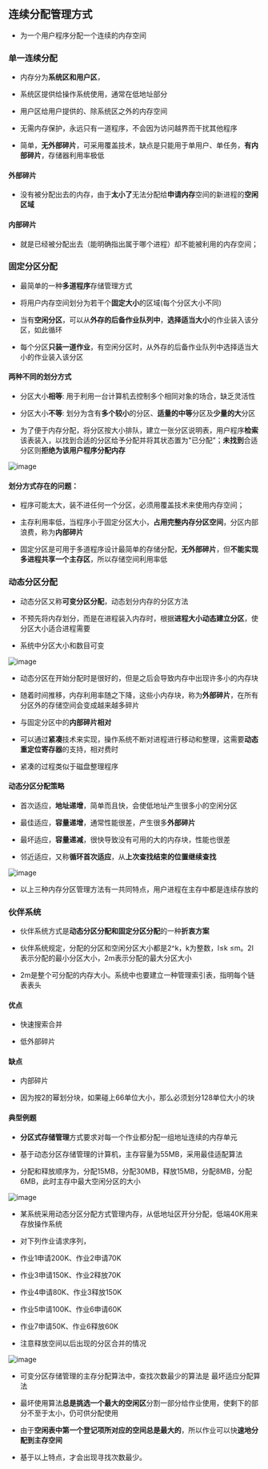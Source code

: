 ## 连续分配管理方式

- 为一个用户程序分配一个连续的内存空间

### 单一连续分配

- 内存分为**系统区和用户区**，

- 系统区提供给操作系统使用，通常在低地址部分

- 用户区给用户提供的、除系统区之外的内存空间

- 无需内存保护，永远只有一道程序，不会因为访问越界而干扰其他程序

- 简单，**无外部碎片**，可采用覆盖技术，缺点是只能用于单用户、单任务，**有内部碎片**，存储器利用率极低

#### 外部碎片

- 没有被分配出去的内存，由于**太小了**无法分配给**申请内存**空间的新进程的**空闲区域**

#### 内部碎片

- 就是已经被分配出去（能明确指出属于哪个进程）却不能被利用的内存空间；

### 固定分区分配

- 最简单的一种**多道程序**存储管理方式

- 将用户内存空间划分为若干个**固定大小**的区域(每个分区大小不同)

- 当有**空闲分区**，可以从**外存的后备作业队列中**，**选择适当大小**的作业装入该分区，如此循环

- 每个分区**只装一道作业**，有空闲分区时，从外存的后备作业队列中选择适当大小的作业装入该分区

#### 两种不同的划分方式

- 分区大小**相等**: 用于利用一台计算机去控制多个相同对象的场合，缺乏灵活性

- 分区大小**不等**: 划分为含有**多个较小**的分区、**适量的中等**分区及**少量的大**分区

- 为了便于内存分配，将分区按大小排队，建立一张分区说明表，用户程序**检索**该表装入，以找到合适的分区给予分配并将其状态置为"已分配"；**未找到**合适分区则**拒绝为该用户程序分配内存**

![image](https://github.com/YC-L/Postgraduate-examination/blob/Operating-System/imgs/Fixed-partition.png)

#### 划分方式存在的问题：

- 程序可能太大，装不进任何一个分区，必须用覆盖技术来使用内存空间；

- 主存利用率低，当程序小于固定分区大小，**占用完整内存分区空间**，分区内部浪费，称为**内部碎片**

- 固定分区是可用于多道程序设计最简单的存储分配，**无外部碎片**，但**不能实现多进程共享一个主存区**，所以存储空间利用率低

### 动态分区分配

- 动态分区又称**可变分区分配**，动态划分内存的分区方法

- 不预先将内存划分，而是在进程装入内存时，根据**进程大小动态建立分区**，使分区大小适合进程需要

- 系统中分区大小和数目可变

![image](https://github.com/YC-L/Postgraduate-examination/blob/Operating-System/imgs/Dynamic-partition.png)

- 动态分区在开始分配时是很好的，但是之后会导致内存中出现许多小的内存块

- 随着时间推移，内存利用率随之下降，这些小内存块，称为**外部碎片**，在所有分区外的存储空间会变成越来越多碎片

- 与固定分区中的**内部碎片相对**

- 可以通过**紧凑**技术来实现，操作系统不断对进程进行移动和整理，这需要**动态重定位寄存器**的支持，相对费时

- 紧凑的过程类似于磁盘整理程序 

#### 动态分区分配策略

- 首次适应，**地址递增**，简单而且快，会使低地址产生很多小的空闲分区

- 最佳适应，**容量递增**，通常性能很差，产生很多**外部碎片**

- 最坏适应，**容量递减**，很快导致没有可用的大的内存块，性能也很差

- 邻近适应，又称**循环首次适应**，从**上次查找结束的位置继续查找**

![image](https://github.com/YC-L/Postgraduate-examination/blob/Operating-System/imgs/Comparison-of-three-memory-partition-management-methods.png)

- 以上三种内存分区管理方法有一共同特点，用户进程在主存中都是连续存放的

### 伙伴系统

- 伙伴系统方式是**动态分区分配和固定分区分配**的一种**折衷方案**

- 伙伴系统规定，分配的分区和空闲分区大小都是2^k，k为整数，l≤k ≤m。2l表示分配的最小分区大小，2m表示分配的最大分区大小

- 2m是整个可分配的内存大小。系统中也要建立一种管理索引表，指明每个链表表头

#### 优点

- 快速搜索合并

- 低外部碎片

#### 缺点

- 内部碎片

- 因为按2的幂划分块，如果碰上66单位大小，那么必须划分128单位大小的块

#### 典型例题

- **分区式存储管理**方式要求对每一个作业都分配一组地址连续的内存单元

- 基于动态分区存储管理的计算机，主存容量为55MB，采用最佳适配算法

- 分配和释放顺序为，分配15MB，分配30MB，释放15MB，分配8MB，分配6MB，此时主存中最大空闲分区的大小

![image](https://github.com/YC-L/Postgraduate-examination/blob/Operating-System/imgs/Best-fit.png)

- 某系统采用动态分区分配方式管理内存，从低地址区开分分配，低端40K用来存放操作系统

- 对下列作业请求序列，

- 作业1申请200K、作业2申请70K

- 作业3申请150K、作业2释放70K

- 作业4申请80K、作业3释放150K

- 作业5申请100K、作业6申请60K

- 作业7申请50K、作业6释放60K

- 注意释放空间以后出现的分区合并的情况

![image](https://github.com/YC-L/Postgraduate-examination/blob/Operating-System/imgs/First-adaptation.png)

- 可变分区存储管理的主存分配算法中，查找次数最少的算法是 最坏适应分配算法

- 最坏使用算法**总是挑选一个最大的空闲区**分割一部分给作业使用，使剩下的部分不至于太小，仍可供分配使用
- 由于**空闲表中第一个登记项所对应的空间总是最大的**，所以作业可以快**速地分配到主存空间**
- 基于以上特点，才会出现寻找次数最少。 
















